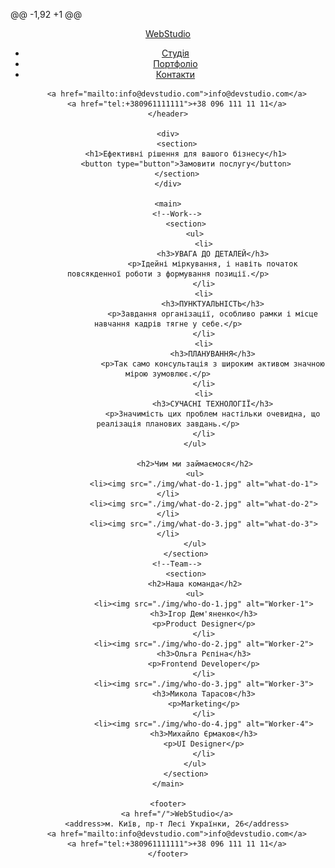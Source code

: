 @@ -1,92 +1 @@
<!DOCTYPE html>
<html lang="en">
<head>
    <meta charset="UTF-8">
    <meta http-equiv="X-UA-Compatible" content="IE=edge">
    <meta name="viewport" content="width=device-width, initial-scale=1.0">
    <title>Web studio</title>
</head>
<body>
    <!--Logo and info-->
    <header>
        <nav>
            <a href="/">WebStudio</a>
            <ul>
                <li><a href="">Студія</a></li>
                <li><a href="">Портфоліо</a></li>
                <li><a href="">Контакти</a></li>
            </ul>
        </nav>

        <a href="mailto:info@devstudio.com">info@devstudio.com</a>
        <a href="tel:+380961111111">+38 096 111 11 11</a>
    </header>

    <div>
        <section>
            <h1>Ефективні рішення для вашого бізнесу</h1>
            <button type="button">Замовити послугу</button>
        </section>
    </div>

    <main>
        <!--Work-->
            <section>
                <ul>
                    <li>
                        <h3>УВАГА ДО ДЕТАЛЕЙ</h3>
                        <p>Ідейні міркування, і навіть початок повсякденної роботи з формування позиції.</p>
                    </li>
                    <li>
                        <h3>ПУНКТУАЛЬНІСТЬ</h3>
                        <p>Завдання організації, особливо рамки і місце навчання кадрів тягне у себе.</p>
                    </li>
                    <li>
                        <h3>ПЛАНУВАННЯ</h3>
                        <p>Так само консультація з широким активом значною мірою зумовлює.</p>
                    </li>
                    <li>
                        <h3>СУЧАСНІ ТЕХНОЛОГІЇ</h3>
                        <p>Значимість цих проблем настільки очевидна, що реалізація планових завдань.</p>
                    </li>
                </ul>

                <h2>Чим ми займаємося</h2>
                <ul>
                    <li><img src="./img/what-do-1.jpg" alt="what-do-1"></li>
                    <li><img src="./img/what-do-2.jpg" alt="what-do-2"></li>
                    <li><img src="./img/what-do-3.jpg" alt="what-do-3"></li>
                </ul>
            </section>
        <!--Team-->
            <section>
                <h2>Наша команда</h2>
                <ul>
                    <li><img src="./img/who-do-1.jpg" alt="Worker-1">
                    <h3>Ігор Дем'яненко</h3>
                    <p>Product Designer</p>
                    </li>
                    <li><img src="./img/who-do-2.jpg" alt="Worker-2">
                    <h3>Ольга Рєпіна</h3>
                    <p>Frontend Developer</p>
                    </li>
                    <li><img src="./img/who-do-3.jpg" alt="Worker-3">
                    <h3>Микола Тарасов</h3>
                    <p>Marketing</p>
                    </li>
                    <li><img src="./img/who-do-4.jpg" alt="Worker-4">
                    <h3>Михайло Єрмаков</h3>
                    <p>UI Designer</p>
                    </li>
                </ul>
            </section>
    </main>

    <footer>
        <a href="/">WebStudio</a>
        <address>м. Київ, пр-т Лесі Українки, 26</address>
        <a href="mailto:info@devstudio.com">info@devstudio.com</a>
        <a href="tel:+380961111111">+38 096 111 11 11</a>
    </footer>
</body>
</html>
